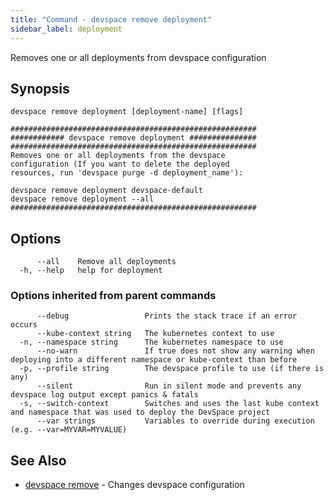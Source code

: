 ```yaml
---
title: "Command - devspace remove deployment"
sidebar_label: deployment
---
```



Removes one or all deployments from devspace configuration

## Synopsis


```
devspace remove deployment [deployment-name] [flags]
```

```
#######################################################
############ devspace remove deployment ###############
#######################################################
Removes one or all deployments from the devspace
configuration (If you want to delete the deployed 
resources, run 'devspace purge -d deployment_name'):

devspace remove deployment devspace-default
devspace remove deployment --all
#######################################################
```
## Options

```
      --all    Remove all deployments
  -h, --help   help for deployment
```

### Options inherited from parent commands

```
      --debug                 Prints the stack trace if an error occurs
      --kube-context string   The kubernetes context to use
  -n, --namespace string      The kubernetes namespace to use
      --no-warn               If true does not show any warning when deploying into a different namespace or kube-context than before
  -p, --profile string        The devspace profile to use (if there is any)
      --silent                Run in silent mode and prevents any devspace log output except panics & fatals
  -s, --switch-context        Switches and uses the last kube context and namespace that was used to deploy the DevSpace project
      --var strings           Variables to override during execution (e.g. --var=MYVAR=MYVALUE)
```

## See Also

* [devspace remove](../../cli/commands/devspace_remove)	 - Changes devspace configuration
